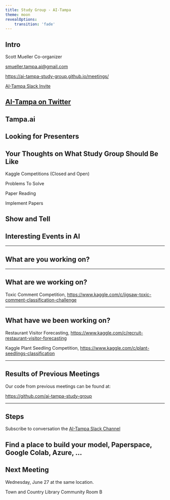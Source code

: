 ```yaml
---
title: Study Group - AI-Tampa
theme: moon
revealOptions:
    transition: 'fade'
---
```

## Intro

Scott Mueller
Co-organizer

smueller.tampa.ai@gmail.com

https://ai-tampa-study-group.github.io/meetings/

[AI-Tampa Slack Invite](https://join.slack.com/t/ai-tampa/shared_invite/enQtMzcxOTQ2NjA2NTI5LTM1YzhiMzcyZGFhNGIzNDU3OTBlYTdkNzgxZTM1ODkzNDVjN2FhYmFkYmYzZjI1YmI0NDRmYzY1N2MzMzM2NTM)

[AI-Tampa on Twitter](https://twitter.com/AiTampa)
---
## Tampa.ai

Looking for Presenters
---
## Your Thoughts on What Study Group Should Be Like

Kaggle Competitions (Closed and Open)

Problems To Solve

Paper Reading

Implement Papers

Show and Tell
---
## Interesting Events in AI

---
## What are you working on?
---
## What are we working on?

Toxic Comment Competition, https://www.kaggle.com/c/jigsaw-toxic-comment-classification-challenge

---
## What have we been working on?

Restaurant Visitor Forecasting, https://www.kaggle.com/c/recruit-restaurant-visitor-forecasting

Kaggle Plant Seedling Competition, https://www.kaggle.com/c/plant-seedlings-classification

---
## Results of Previous Meetings

Our code from previous meetings can be found at:

https://github.com/ai-tampa-study-group

---
## Steps

Subscribe to conversation the [AI-Tampa Slack Channel](https://join.slack.com/t/ai-tampa/shared_invite/enQtMzcxOTQ2NjA2NTI5LTM1YzhiMzcyZGFhNGIzNDU3OTBlYTdkNzgxZTM1ODkzNDVjN2FhYmFkYmYzZjI1YmI0NDRmYzY1N2MzMzM2NTM)

Find a place to build your model, Paperspace, Google Colab, Azure, ...
---
## Next Meeting

Wednesday, June 27 at the same location.

Town and Country Library Community Room B



